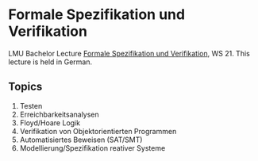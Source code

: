 # Formale Spezifikation und Verifikation
LMU Bachelor Lecture [Formale Spezifikation und Verifikation](https://uni2work.ifi.lmu.de/course/W21/IfI/FSV1), WS 21. This lecture is held in German. 
## Topics 
1. Testen
2. Erreichbarkeitsanalysen
3. Floyd/Hoare Logik
4. Verifikation von Objektorientierten Programmen 
5. Automatisiertes Beweisen (SAT/SMT) 
6. Modellierung/Spezifikation reativer Systeme
